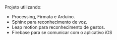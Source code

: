 Projeto utilizando:

 - Processing, Firmata e Arduino.
 - Sphinx para reconhecimento de voz.
 - Leap motion para reconhecimento de gestos.
 - Firebase para se comunicar com o aplicativo iOS